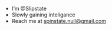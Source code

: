 - I’m @Slipstate
- Slowly gaining inteligance
- Reach me at spinstate.null@gmail.com

<!---
Slipstate/Slipstate is a ✨ special ✨ repository because its `README.md` (this file) appears on your GitHub profile.
You can click the Preview link to take a look at your changes.
--->
